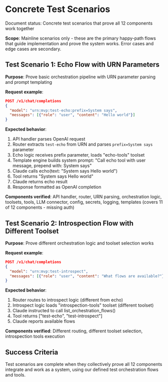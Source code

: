 # Concrete Test Scenarios

Document status: Concrete test scenarios that prove all 12 components work together

**Scope**: Mainline scenarios only - these are the primary happy-path flows that guide implementation and prove the system works. Error cases and edge cases are secondary.

## Test Scenario 1: Echo Flow with URN Parameters

**Purpose**: Prove basic orchestration pipeline with URN parameter parsing and prompt templating

**Request example**:
```json
POST /v1/chat/completions
{
  "model": "urn:mvp:test-echo:prefix=System says",
  "messages": [{"role": "user", "content": "Hello world"}]
}
```

**Expected behavior**:
1. API handler parses OpenAI request
2. Router extracts `test-echo` from URN and parses `prefix=System says` parameter
3. Echo logic receives prefix parameter, loads "echo-tools" toolset
4. Template engine builds system prompt: "Call echo tool with user message, prepend with: System says"
5. Claude calls echo(text: "System says Hello world")
6. Tool returns "System says Hello world"
7. Claude returns echo result
8. Response formatted as OpenAI completion

**Components verified**: API handler, router, URN parsing, orchestration logic, toolsets, tools, LLM connector, config, secrets, logging, templates (covers 11 of 12 components - missing auth)

## Test Scenario 2: Introspection Flow with Different Toolset

**Purpose**: Prove different orchestration logic and toolset selection works

**Request example**:
```json
POST /v1/chat/completions  
{
  "model": "urn:mvp:test-introspect",
  "messages": [{"role": "user", "content": "What flows are available?"}]
}
```

**Expected behavior**:
1. Router routes to introspect logic (different from echo)
2. Introspect logic loads "introspection-tools" toolset (different toolset)
3. Claude instructed to call list_orchestration_flows()
4. Tool returns ["test-echo", "test-introspect"]
5. Claude reports available flows

**Components verified**: Different routing, different toolset selection, introspection tools execution

## Success Criteria

Test scenarios are complete when they collectively prove all 12 components integrate and work as a system, using our defined test orchestration flows and tools.